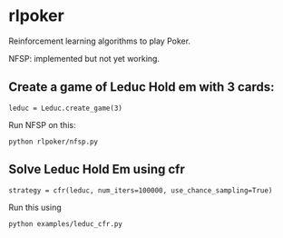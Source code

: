 # rlpoker
Reinforcement learning algorithms to play Poker.

NFSP: implemented but not yet working.

## Create a game of Leduc Hold em with 3 cards:
```
leduc = Leduc.create_game(3)
```

Run NFSP on this:
```
python rlpoker/nfsp.py
```

## Solve Leduc Hold Em using cfr
```
strategy = cfr(leduc, num_iters=100000, use_chance_sampling=True)
```

Run this using
```
python examples/leduc_cfr.py
```

